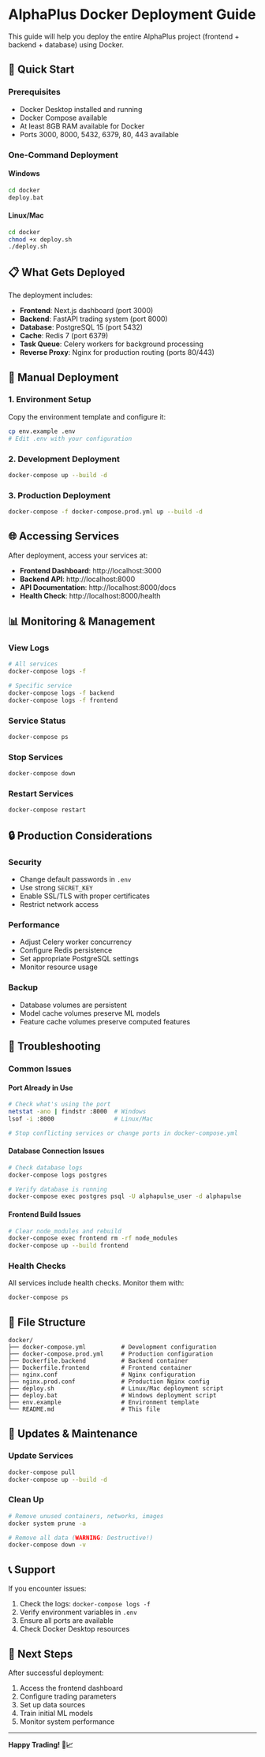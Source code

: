 # AlphaPlus Docker Deployment Guide

This guide will help you deploy the entire AlphaPlus project (frontend + backend + database) using Docker.

## 🚀 Quick Start

### Prerequisites

- Docker Desktop installed and running
- Docker Compose available
- At least 8GB RAM available for Docker
- Ports 3000, 8000, 5432, 6379, 80, 443 available

### One-Command Deployment

#### Windows
```bash
cd docker
deploy.bat
```

#### Linux/Mac
```bash
cd docker
chmod +x deploy.sh
./deploy.sh
```

## 📋 What Gets Deployed

The deployment includes:

- **Frontend**: Next.js dashboard (port 3000)
- **Backend**: FastAPI trading system (port 8000)
- **Database**: PostgreSQL 15 (port 5432)
- **Cache**: Redis 7 (port 6379)
- **Task Queue**: Celery workers for background processing
- **Reverse Proxy**: Nginx for production routing (ports 80/443)

## 🔧 Manual Deployment

### 1. Environment Setup

Copy the environment template and configure it:
```bash
cp env.example .env
# Edit .env with your configuration
```

### 2. Development Deployment
```bash
docker-compose up --build -d
```

### 3. Production Deployment
```bash
docker-compose -f docker-compose.prod.yml up --build -d
```

## 🌐 Accessing Services

After deployment, access your services at:

- **Frontend Dashboard**: http://localhost:3000
- **Backend API**: http://localhost:8000
- **API Documentation**: http://localhost:8000/docs
- **Health Check**: http://localhost:8000/health

## 📊 Monitoring & Management

### View Logs
```bash
# All services
docker-compose logs -f

# Specific service
docker-compose logs -f backend
docker-compose logs -f frontend
```

### Service Status
```bash
docker-compose ps
```

### Stop Services
```bash
docker-compose down
```

### Restart Services
```bash
docker-compose restart
```

## 🔒 Production Considerations

### Security
- Change default passwords in `.env`
- Use strong `SECRET_KEY`
- Enable SSL/TLS with proper certificates
- Restrict network access

### Performance
- Adjust Celery worker concurrency
- Configure Redis persistence
- Set appropriate PostgreSQL settings
- Monitor resource usage

### Backup
- Database volumes are persistent
- Model cache volumes preserve ML models
- Feature cache volumes preserve computed features

## 🐛 Troubleshooting

### Common Issues

#### Port Already in Use
```bash
# Check what's using the port
netstat -ano | findstr :8000  # Windows
lsof -i :8000                 # Linux/Mac

# Stop conflicting services or change ports in docker-compose.yml
```

#### Database Connection Issues
```bash
# Check database logs
docker-compose logs postgres

# Verify database is running
docker-compose exec postgres psql -U alphapulse_user -d alphapulse
```

#### Frontend Build Issues
```bash
# Clear node_modules and rebuild
docker-compose exec frontend rm -rf node_modules
docker-compose up --build frontend
```

### Health Checks

All services include health checks. Monitor them with:
```bash
docker-compose ps
```

## 📁 File Structure

```
docker/
├── docker-compose.yml          # Development configuration
├── docker-compose.prod.yml     # Production configuration
├── Dockerfile.backend          # Backend container
├── Dockerfile.frontend         # Frontend container
├── nginx.conf                  # Nginx configuration
├── nginx.prod.conf             # Production Nginx config
├── deploy.sh                   # Linux/Mac deployment script
├── deploy.bat                  # Windows deployment script
├── env.example                 # Environment template
└── README.md                   # This file
```

## 🔄 Updates & Maintenance

### Update Services
```bash
docker-compose pull
docker-compose up --build -d
```

### Clean Up
```bash
# Remove unused containers, networks, images
docker system prune -a

# Remove all data (WARNING: Destructive!)
docker-compose down -v
```

## 📞 Support

If you encounter issues:

1. Check the logs: `docker-compose logs -f`
2. Verify environment variables in `.env`
3. Ensure all ports are available
4. Check Docker Desktop resources

## 🎯 Next Steps

After successful deployment:

1. Access the frontend dashboard
2. Configure trading parameters
3. Set up data sources
4. Train initial ML models
5. Monitor system performance

---

**Happy Trading! 🚀📈**
